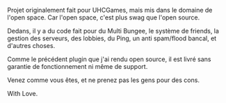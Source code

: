 Projet originalement fait pour UHCGames, mais mis dans le domaine de l'open space. Car l'open space, c'est plus swag que l'open source.

Dedans, il y a du code fait pour du Multi Bungee, le système de friends, la gestion des serveurs, des lobbies, du Ping, un anti spam/flood bancal, et d'autres choses.

Comme le précédent plugin que j'ai rendu open source, il est livré sans garantie de fonctionnement ni même de support.

Venez comme vous êtes, et ne prenez pas les gens pour des cons.



With Love.
